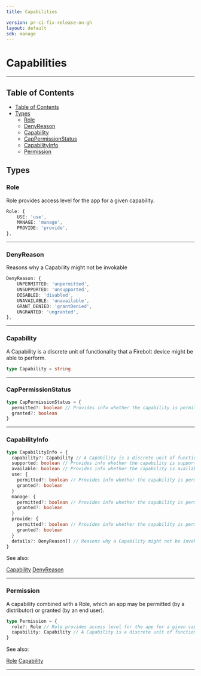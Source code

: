 ```yaml
---
title: Capabilities

version: pr-ci-fix-release-on-gh
layout: default
sdk: manage
---
```


# Capabilities

---

## Table of Contents

- [Table of Contents](#table-of-contents)
- [Types](#types)
  - [Role](#role)
  - [DenyReason](#denyreason)
  - [Capability](#capability)
  - [CapPermissionStatus](#cappermissionstatus)
  - [CapabilityInfo](#capabilityinfo)
  - [Permission](#permission)

## Types

### Role

Role provides access level for the app for a given capability.

```typescript
Role: {
    USE: 'use',
    MANAGE: 'manage',
    PROVIDE: 'provide',
},

```

---

### DenyReason

Reasons why a Capability might not be invokable

```typescript
DenyReason: {
    UNPERMITTED: 'unpermitted',
    UNSUPPORTED: 'unsupported',
    DISABLED: 'disabled',
    UNAVAILABLE: 'unavailable',
    GRANT_DENIED: 'grantDenied',
    UNGRANTED: 'ungranted',
},

```

---

### Capability

A Capability is a discrete unit of functionality that a Firebolt device might be able to perform.

```typescript
type Capability = string
```

---

### CapPermissionStatus

```typescript
type CapPermissionStatus = {
  permitted?: boolean // Provides info whether the capability is permitted
  granted?: boolean
}
```

---

### CapabilityInfo

```typescript
type CapabilityInfo = {
  capability?: Capability // A Capability is a discrete unit of functionality that a Firebolt device might be able to perform.
  supported: boolean // Provides info whether the capability is supported
  available: boolean // Provides info whether the capability is available
  use: {
    permitted?: boolean // Provides info whether the capability is permitted
    granted?: boolean
  }
  manage: {
    permitted?: boolean // Provides info whether the capability is permitted
    granted?: boolean
  }
  provide: {
    permitted?: boolean // Provides info whether the capability is permitted
    granted?: boolean
  }
  details?: DenyReason[] // Reasons why a Capability might not be invokable
}
```

See also:

[Capability](#capability)
[DenyReason](#denyreason)

---

### Permission

A capability combined with a Role, which an app may be permitted (by a distributor) or granted (by an end user).

```typescript
type Permission = {
  role?: Role // Role provides access level for the app for a given capability.
  capability: Capability // A Capability is a discrete unit of functionality that a Firebolt device might be able to perform.
}
```

See also:

[Role](#role)
[Capability](#capability)

---
